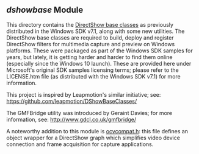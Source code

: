 *dshowbase* Module
------------------
This directory contains the [DirectShow base classes](https://msdn.microsoft.com/en-us/library/windows/desktop/dd375456(v=vs.85).aspx) as previously distributed in the Windows SDK v7.1, along with some new utilities. The DirectShow base classes are required to build, deploy and register DirectShow filters for multimedia capture and preview on Windows platforms. These were packaged as part of the Windows SDK samples for years, but lately, it is getting harder and harder to find them online (especially since the Windows 10 launch). These are provided here under Microsoft's original SDK samples licensing terms; please refer to the LICENSE.htm file (as distributed with the Windows SDK v7.1) for more information.

This project is inspired by Leapmotion's similar initiative; see:
<https://github.com/leapmotion/DShowBaseClasses/>

The GMFBridge utility was introduced by Geraint Davies; for more information, see:
<http://www.gdcl.co.uk/gmfbridge/>

A noteworthy addition to this module is [ocvcompat.h](./include/litiv/3rdparty/dshowbase/ocvcompat.h): this file defines an object wrapper for a DirectShow graph which simplifies video device connection and frame acquisition for capture applications.

